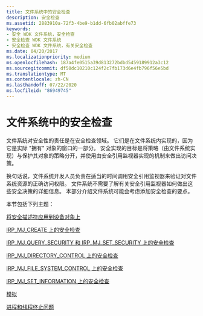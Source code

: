 ```yaml
---
title: 文件系统中的安全检查
description: 安全检查
ms.assetid: 2883910a-72f3-4be9-b1dd-6fb02abffe73
keywords:
- 安全 WDK 文件系统，安全检查
- 安全检查 WDK 文件系统
- 安全检查 WDK 文件系统，有关安全检查
ms.date: 04/20/2017
ms.localizationpriority: medium
ms.openlocfilehash: 187a4fe0515a39d813272bdbd5459189912a3c12
ms.sourcegitcommit: df50dc10210c124f2c7fb173d6e4fb796f56e5bd
ms.translationtype: MT
ms.contentlocale: zh-CN
ms.lasthandoff: 07/22/2020
ms.locfileid: "86949745"
---
```

# <a name="security-checks-in-file-systems"></a>文件系统中的安全检查

文件系统对安全性的责任是在安全检查领域。 它们是在文件系统内实现的，因为它是实际 "拥有" 对象的窗口的一部分。 安全实现的目标是将策略（由文件系统实现）与保护其对象的策略分开，并使用由安全引用监视器实现的机制来做出访问决策。

换句话说，文件系统开发人员负责在适当的时间调用安全引用监视器来验证对文件系统资源的正确访问权限。 文件系统不需要了解有关安全引用监视器如何做出这些安全决策的详细信息。 本部分介绍文件系统可能会考虑添加安全检查的要点。

本节包括下列主题：

[将安全描述符应用到设备对象上](applying-security-descriptors-on-the-device-object.md)

[IRP_MJ_CREATE 上的安全检查](irp-mj-create-dispatch-routine.md)

[IRP_MJ_QUERY_SECURITY 和 IRP_MJ_SET_SECURITY 上的安全检查](irp-mj-query-security-and-irp-mj-set-security.md)

[IRP_MJ_DIRECTORY_CONTROL 上的安全检查](irp-mj-directory-control2.md)

[IRP_MJ_FILE_SYSTEM_CONTROL 上的安全检查](https://docs.microsoft.com/windows-hardware/drivers/ifs/irp-mj-file-system-control)

[IRP_MJ_SET_INFORMATION 上的安全检查](https://docs.microsoft.com/windows-hardware/drivers/ifs/irp-mj-set-information)

[模拟](impersonation.md)

[进程和线程终止问题](process-and-thread-termination-issues.md)
